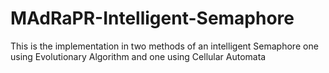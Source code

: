 # MAdRaPR-Intelligent-Semaphore
This is the implementation in two methods of an intelligent Semaphore one using Evolutionary Algorithm and one using Cellular Automata
